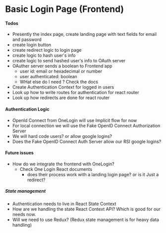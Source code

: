 # Basic Login Page (Frontend)
#### Todos
- Presently the index page, create landing page with text fields for email and password 
- create login button
- create redirect logic to login page
- create logic to hash user's info
- create logic to send hashed user's info to OAuth server
- OAuther server sends a boolean to Frontend app
	- user id: email or hexadecimal or number
	- user authenticated: boolean
	- WHat else do I need ? Check the docs
- Create Authentication Context for logged in users
- Look up how to write routes for authentication for react router
- Look up how redirects are done for react router
#### Authentication Logic
- OpenId Connect from OneLogin will use Implicit flow for now 
- For local connection we will use the Fake OpenID Connect Authorization Server
- We will hard code users? or allow google logins? 
- Does the Fake OpenID Connect Auth Server allow our RSI google logins?
#### Future issues 
- How do we integrate the frontend with OneLogin? 
	- Check One Login React documents
		- does their process work with a landing login page? or is it Just a redirect? 
##### State management
- Authentication needs to live in React State Context
- How are we handling the state React Context API? Which is good for our needs now.
- Will we need to use Redux? (Redux state management is for heavy data handling)



